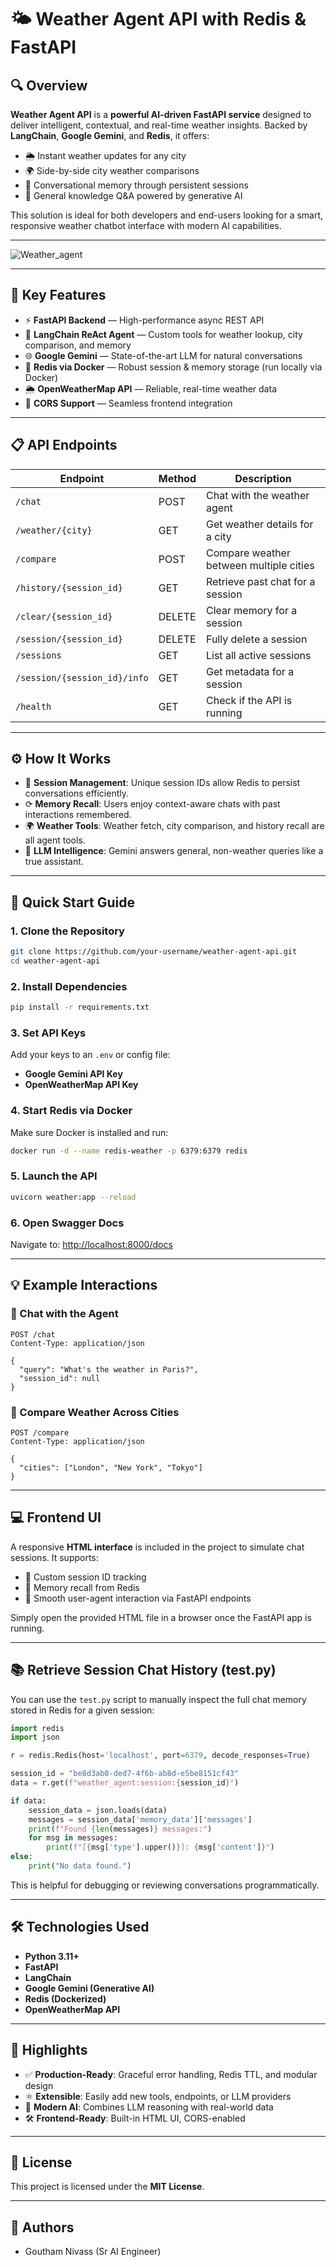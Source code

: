 # 🌤️ Weather Agent API with Redis & FastAPI

## 🔍 Overview

**Weather Agent API** is a **powerful AI-driven FastAPI service** designed to deliver intelligent, contextual, and real-time weather insights. Backed by **LangChain**, **Google Gemini**, and **Redis**, it offers:

* 🌦️ Instant weather updates for any city
* 🌍 Side-by-side city weather comparisons
* 💬 Conversational memory through persistent sessions
* 🧠 General knowledge Q\&A powered by generative AI

This solution is ideal for both developers and end-users looking for a smart, responsive weather chatbot interface with modern AI capabilities.

---
![Weather_agent](https://github.com/user-attachments/assets/02f8d165-0151-475d-9f67-83a5b15e00f4)


---

## 🚀 Key Features

* ⚡ **FastAPI Backend** — High-performance async REST API
* 🧠 **LangChain ReAct Agent** — Custom tools for weather lookup, city comparison, and memory
* 🌐 **Google Gemini** — State-of-the-art LLM for natural conversations
* 🧱 **Redis via Docker** — Robust session & memory storage (run locally via Docker)
* 🌦️ **OpenWeatherMap API** — Reliable, real-time weather data
* 🔐 **CORS Support** — Seamless frontend integration

---

## 📋 API Endpoints

| Endpoint                     | Method | Description                             |
| ---------------------------- | ------ | --------------------------------------- |
| `/chat`                      | POST   | Chat with the weather agent             |
| `/weather/{city}`            | GET    | Get weather details for a city          |
| `/compare`                   | POST   | Compare weather between multiple cities |
| `/history/{session_id}`      | GET    | Retrieve past chat for a session        |
| `/clear/{session_id}`        | DELETE | Clear memory for a session              |
| `/session/{session_id}`      | DELETE | Fully delete a session                  |
| `/sessions`                  | GET    | List all active sessions                |
| `/session/{session_id}/info` | GET    | Get metadata for a session              |
| `/health`                    | GET    | Check if the API is running             |

---

## ⚙️ How It Works

* 🧠 **Session Management**: Unique session IDs allow Redis to persist conversations efficiently.
* ⟳ **Memory Recall**: Users enjoy context-aware chats with past interactions remembered.
* 🌍 **Weather Tools**: Weather fetch, city comparison, and history recall are all agent tools.
* 🤖 **LLM Intelligence**: Gemini answers general, non-weather queries like a true assistant.

---

## 🚀 Quick Start Guide

### 1. Clone the Repository

```bash
git clone https://github.com/your-username/weather-agent-api.git
cd weather-agent-api
```

### 2. Install Dependencies

```bash
pip install -r requirements.txt
```

### 3. Set API Keys

Add your keys to an `.env` or config file:

* **Google Gemini API Key**
* **OpenWeatherMap API Key**

### 4. Start Redis via Docker

Make sure Docker is installed and run:

```bash
docker run -d --name redis-weather -p 6379:6379 redis
```

### 5. Launch the API

```bash
uvicorn weather:app --reload
```

### 6. Open Swagger Docs

Navigate to: [http://localhost:8000/docs](http://localhost:8000/docs)

---

## 💡 Example Interactions

### 🔹 Chat with the Agent

```http
POST /chat
Content-Type: application/json

{
  "query": "What's the weather in Paris?",
  "session_id": null
}
```

### 🔹 Compare Weather Across Cities

```http
POST /compare
Content-Type: application/json

{
  "cities": ["London", "New York", "Tokyo"]
}
```

---

## 💻 Frontend UI

A responsive **HTML interface** is included in the project to simulate chat sessions. It supports:

* 🔑 Custom session ID tracking
* 🧠 Memory recall from Redis
* 💬 Smooth user-agent interaction via FastAPI endpoints

Simply open the provided HTML file in a browser once the FastAPI app is running.

---

## 📚 Retrieve Session Chat History (test.py)

You can use the `test.py` script to manually inspect the full chat memory stored in Redis for a given session:

```python
import redis
import json

r = redis.Redis(host='localhost', port=6379, decode_responses=True)

session_id = "be8d3ab0-ded7-4f6b-ab8d-e5be8151cf43"
data = r.get(f"weather_agent:session:{session_id}")

if data:
    session_data = json.loads(data)
    messages = session_data['memory_data']['messages']
    print(f"Found {len(messages)} messages:")
    for msg in messages:
        print(f"[{msg['type'].upper()}]: {msg['content']}")
else:
    print("No data found.")
```

This is helpful for debugging or reviewing conversations programmatically.

---

## 🛠️ Technologies Used

* **Python 3.11+**
* **FastAPI**
* **LangChain**
* **Google Gemini (Generative AI)**
* **Redis (Dockerized)**
* **OpenWeatherMap API**

---

## 🌟 Highlights

* ✅ **Production-Ready**: Graceful error handling, Redis TTL, and modular design
* ⚛️ **Extensible**: Easily add new tools, endpoints, or LLM providers
* 🔮 **Modern AI**: Combines LLM reasoning with real-world data
* 🛠️ **Frontend-Ready**: Built-in HTML UI, CORS-enabled

---

## 📅 License

This project is licensed under the **MIT License**.

---

## 👤 Authors

* Goutham Nivass (Sr AI Engineer)

